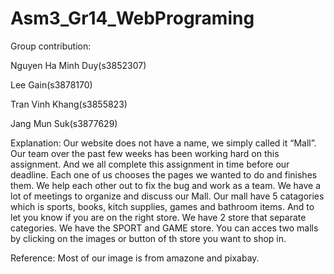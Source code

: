 # Asm3_Gr14_WebPrograming

Group contribution:

Nguyen Ha Minh Duy(s3852307)

Lee Gain(s3878170)

Tran Vinh Khang(s3855823)

Jang Mun Suk(s3877629)


Explanation: Our website does not have a name, we simply called it “Mall”. Our team over the past few weeks has been working hard on this assignment. And we all complete this assignment in time before our deadline. Each one of us chooses the pages we wanted to do and finishes them. We help each other out to fix the bug and work as a team. We have a lot of meetings to organize and discuss our Mall. Our mall have 5 catagories which is sports, books, kitch supplies, games and bathroom items. And to let you know if you are on the right store. We have 2 store that separate categories. We have the SPORT and GAME store. You can acces two malls by clicking on the images or button of th store you want to shop in.


Reference: Most of our image is from amazone and pixabay.
